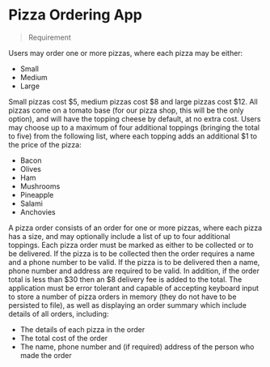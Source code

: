 # Pizza Ordering App
> Requirement

Users may order one or more pizzas, where each pizza may be either: 
<ul>
  <li>Small</li>
  <li>Medium</li>
  <li>Large</li>
</ul>
Small pizzas cost $5, medium pizzas cost $8 and large pizzas cost $12.
All pizzas come on a tomato base (for our pizza shop, this will be the only option), and will have the topping
cheese by default, at no extra cost. Users may choose up to a maximum of four additional toppings (bringing
the total to five) from the following list, where each topping adds an additional $1 to the price of the pizza:
<ul>
  <li>Bacon</li>
  <li>Olives</li>
  <li>Ham</li>
  <li>Mushrooms</li>
  <li>Pineapple</li>
  <li>Salami
  <li>Anchovies</li>
</ul>
A pizza order consists of an order for one or more pizzas, where each pizza has a size, and may optionally include a list
of up to four additional toppings.
Each pizza order must be marked as either to be collected or to be delivered.
If the pizza is to be collected then the order requires a name and a phone number to be valid.
If the pizza is to be delivered then a name, phone number and address are required to be valid. In addition, if the order
total is less than $30 then an $8 delivery fee is added to the total.
The application must be error tolerant and capable of accepting keyboard input to store a number of pizza orders in
memory (they do not have to be persisted to file), as well as displaying an order summary which include details of all
orders, including:
<ul>
  <li>The details of each pizza in the order</li>
  <li>The total cost of the order</li>
  <li>The name, phone number and (if required) address of the person who made the order</li>
</ul>
